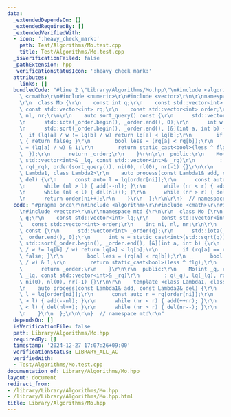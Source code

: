 ```yaml
---
data:
  _extendedDependsOn: []
  _extendedRequiredBy: []
  _extendedVerifiedWith:
  - icon: ':heavy_check_mark:'
    path: Test/Algorithms/Mo.test.cpp
    title: Test/Algorithms/Mo.test.cpp
  _isVerificationFailed: false
  _pathExtension: hpp
  _verificationStatusIcon: ':heavy_check_mark:'
  attributes:
    links: []
  bundledCode: "#line 2 \"Library/Algorithms/Mo.hpp\"\n#include <algorithm>\r\n#include\
    \ <cmath>\r\n#include <numeric>\r\n#include <vector>\r\n\r\nnamespace mtd {\r\n\
    \r\n  class Mo {\r\n    const int q;\r\n    const std::vector<int> lq;\r\n   \
    \ const std::vector<int> rq;\r\n    const std::vector<int> order;\r\n    int ni,\
    \ nl, nr;\r\n\r\n    auto sort_query() const {\r\n      std::vector<int> _order(q);\r\
    \n      std::iota(_order.begin(), _order.end(), 0);\r\n      int w = static_cast<int>(std::sqrt(q));\r\
    \n      std::sort(_order.begin(), _order.end(), [&](int a, int b) {\r\n      \
    \  if (lq[a] / w != lq[b] / w) return lq[a] < lq[b];\r\n        if (rq[a] == rq[b])\
    \ { return false; }\r\n        bool less = (rq[a] < rq[b]);\r\n        bool flg\
    \ = (lq[a] / w) & 1;\r\n        return static_cast<bool>(less ^ flg);\r\n    \
    \  });\r\n      return _order;\r\n    }\r\n\r\n  public:\r\n    Mo(int _q, const\
    \ std::vector<int>& _lq, const std::vector<int>& _rq)\r\n        : q(_q), lq(_lq),\
    \ rq(_rq), order(sort_query()), ni(0), nl(0), nr(-1) {}\r\n\r\n    template <class\
    \ Lambda1, class Lambda2>\r\n    auto process(const Lambda1& add, const Lambda2&\
    \ del) {\r\n      const auto l = lq[order[ni]];\r\n      const auto r = rq[order[ni]];\r\
    \n      while (nl > l) { add(--nl); }\r\n      while (nr < r) { add(++nr); }\r\
    \n      while (nl < l) { del(nl++); }\r\n      while (nr > r) { del(nr--); }\r\
    \n      return order[ni++];\r\n    }\r\n  };\r\n\r\n}  // namespace mtd\r\n"
  code: "#pragma once\r\n#include <algorithm>\r\n#include <cmath>\r\n#include <numeric>\r\
    \n#include <vector>\r\n\r\nnamespace mtd {\r\n\r\n  class Mo {\r\n    const int\
    \ q;\r\n    const std::vector<int> lq;\r\n    const std::vector<int> rq;\r\n \
    \   const std::vector<int> order;\r\n    int ni, nl, nr;\r\n\r\n    auto sort_query()\
    \ const {\r\n      std::vector<int> _order(q);\r\n      std::iota(_order.begin(),\
    \ _order.end(), 0);\r\n      int w = static_cast<int>(std::sqrt(q));\r\n     \
    \ std::sort(_order.begin(), _order.end(), [&](int a, int b) {\r\n        if (lq[a]\
    \ / w != lq[b] / w) return lq[a] < lq[b];\r\n        if (rq[a] == rq[b]) { return\
    \ false; }\r\n        bool less = (rq[a] < rq[b]);\r\n        bool flg = (lq[a]\
    \ / w) & 1;\r\n        return static_cast<bool>(less ^ flg);\r\n      });\r\n\
    \      return _order;\r\n    }\r\n\r\n  public:\r\n    Mo(int _q, const std::vector<int>&\
    \ _lq, const std::vector<int>& _rq)\r\n        : q(_q), lq(_lq), rq(_rq), order(sort_query()),\
    \ ni(0), nl(0), nr(-1) {}\r\n\r\n    template <class Lambda1, class Lambda2>\r\
    \n    auto process(const Lambda1& add, const Lambda2& del) {\r\n      const auto\
    \ l = lq[order[ni]];\r\n      const auto r = rq[order[ni]];\r\n      while (nl\
    \ > l) { add(--nl); }\r\n      while (nr < r) { add(++nr); }\r\n      while (nl\
    \ < l) { del(nl++); }\r\n      while (nr > r) { del(nr--); }\r\n      return order[ni++];\r\
    \n    }\r\n  };\r\n\r\n}  // namespace mtd\r\n"
  dependsOn: []
  isVerificationFile: false
  path: Library/Algorithms/Mo.hpp
  requiredBy: []
  timestamp: '2024-12-27 17:07:26+09:00'
  verificationStatus: LIBRARY_ALL_AC
  verifiedWith:
  - Test/Algorithms/Mo.test.cpp
documentation_of: Library/Algorithms/Mo.hpp
layout: document
redirect_from:
- /library/Library/Algorithms/Mo.hpp
- /library/Library/Algorithms/Mo.hpp.html
title: Library/Algorithms/Mo.hpp
---
```

